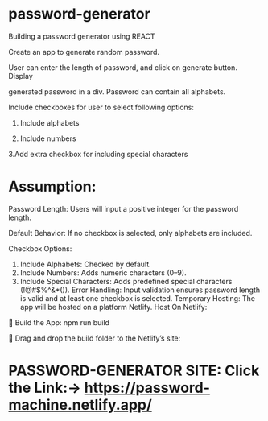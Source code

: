 # password-generator
Building a password generator using REACT

Create an app to generate random password.


 User can enter the length of password, and click on generate button. Display

generated password in a div. Password can contain all alphabets.



Include checkboxes for user to select following options:

1. Include alphabets

2. Include numbers

3.Add extra checkbox for including special characters


# Assumption:
Password Length: Users will input a positive integer for the password length.

Default Behavior: If no checkbox is selected, only alphabets are included.

Checkbox Options:
1.	Include Alphabets: Checked by default.
2.	Include Numbers: Adds numeric characters (0–9).
3.	Include Special Characters: Adds predefined special characters (!@#$%^&*()).
Error Handling: Input validation ensures password length is valid and at least one checkbox is selected.
Temporary Hosting: The app will be hosted on a platform Netlify.
Host On Netlify:

	Build the App: npm run build

	Drag and drop the build folder to the Netlify’s site:

# PASSWORD-GENERATOR SITE: Click the Link:->  https://password-machine.netlify.app/


 




